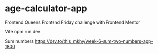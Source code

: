 # age-calculator-app
Frontend Queens Frontend Friday challenge with Frontend Mentor

Vite
  npm run dev

Sum numbers
https://dev.to/this_mkhy/week-6-sum-two-numbers-app-1800
